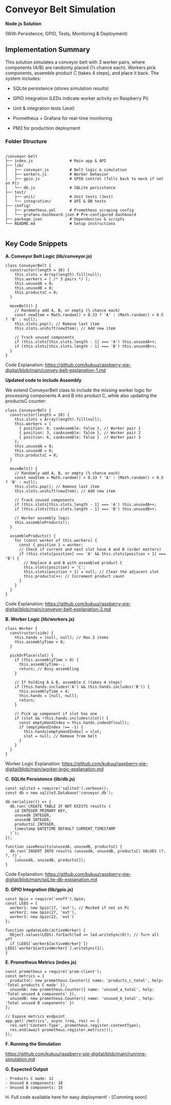 # Conveyor Belt Simulation 

**Node.js Solution**

(With Persistence, GPIO, Tests, Monitoring & Deployment)

## Implementation Summary

This solution simulates a conveyor belt with 3 worker pairs, where components (A/B) are randomly placed (⅓ chance each). Workers pick components, assemble product C (takes 4 steps), and place it back. The system includes:

- SQLite persistence (stores simulation results)

- GPIO integration (LEDs indicate worker activity on Raspberry Pi)

- Unit & integration tests (Jest)

- Prometheus + Grafana for real-time monitoring

- PM2 for production deployment

### Folder Structure 
```

/conveyor-belt  
├── index.js                # Main app & API  
├── lib/  
│   ├── conveyor.js         # Belt logic & simulation  
│   ├── workers.js          # Worker behavior  
│   ├── gpio.js             # GPIO control (falls back to mock if not on Pi)  
│   └── db.js               # SQLite persistence  
├── test/  
│   ├── unit/               # Unit tests (Jest)  
│   └── integration/        # API & DB tests  
├── config/  
│   ├── prometheus.yml      # Prometheus scraping config  
│   └── grafana-dashboard.json # Pre-configured dashboard  
├── package.json            # Dependencies & scripts  
└── README.md               # Setup instructions


``` 

## Key Code Snippets

**A. Conveyor Belt Logic (lib/conveyor.js)**

```
class ConveyorBelt {
  constructor(length = 10) {
    this.slots = Array(length).fill(null);
    this.workers = [ /* 3 pairs */ ];
    this.unusedA = 0;
    this.unusedB = 0;
    this.productsC = 0;
  }

  moveBelt() {
    // Randomly add A, B, or empty (⅓ chance each)
    const newItem = Math.random() < 0.33 ? 'A' : (Math.random() < 0.5 ? 'B' : null);
    this.slots.pop(); // Remove last item
    this.slots.unshift(newItem); // Add new item
    
    // Track unused components
    if (this.slots[this.slots.length - 1] === 'A') this.unusedA++;
    if (this.slots[this.slots.length - 1] === 'B') this.unusedB++;
  }
}
```

Code Explanation: https://github.com/kukuu/raspberry-pie-digital/blob/main/convey-belt-explanation-1.md

**Updated code to include Assembly**

We extend ConveyorBelt class to include the missing worker logic for processing components A and B into product C, while also updating the productsC counter:

```
class ConveyorBelt {
  constructor(length = 10) {
    this.slots = Array(length).fill(null);
    this.workers = [
      { position: 0, canAssemble: false }, // Worker pair 1
      { position: 3, canAssemble: false }, // Worker pair 2
      { position: 6, canAssemble: false }  // Worker pair 3
    ];
    this.unusedA = 0;
    this.unusedB = 0;
    this.productsC = 0;
  }

  moveBelt() {
    // Randomly add A, B, or empty (⅓ chance each)
    const newItem = Math.random() < 0.33 ? 'A' : (Math.random() < 0.5 ? 'B' : null);
    this.slots.pop(); // Remove last item
    this.slots.unshift(newItem); // Add new item

    // Track unused components
    if (this.slots[this.slots.length - 1] === 'A') this.unusedA++;
    if (this.slots[this.slots.length - 1] === 'B') this.unusedB++;

    // Worker assembly logic
    this.assembleProducts();
  }

  assembleProducts() {
    for (const worker of this.workers) {
      const { position } = worker;
      // Check if current and next slot have A and B (order matters)
      if (this.slots[position] === 'A' && this.slots[position + 1] === 'B') {
        // Replace A and B with assembled product C
        this.slots[position] = 'C';
        this.slots[position + 1] = null; // Clear the adjacent slot
        this.productsC++; // Increment product count
      }
    }
  }
}
```

Code Explanation: https://github.com/kukuu/raspberry-pie-digital/blob/main/conveyor-belt-explanation-2.md

**B. Worker Logic (lib/workers.js)**

```
class Worker {
  constructor(side) {
    this.hands = [null, null]; // Max 2 items
    this.assemblyTime = 0;
  }

  pickOrPlace(slot) {
    if (this.assemblyTime > 0) {
      this.assemblyTime--;
      return; // Busy assembling
    }
    
    // If holding A & B, assemble C (takes 4 steps)
    if (this.hands.includes('A') && this.hands.includes('B')) {
      this.assemblyTime = 4;
      this.hands = [null, null];
      return;
    }

    // Pick up component if slot has one
    if (slot && !this.hands.includes(slot)) {
      const emptyHandIndex = this.hands.indexOf(null);
      if (emptyHandIndex !== -1) {
        this.hands[emptyHandIndex] = slot;
        slot = null; // Remove from belt
      }
    }
  }
}

```
Worker Logic Explanation: https://github.com/kukuu/raspberry-pie-digital/blob/main/worker-logic-explanation.md

**C. SQLite Persistence (lib/db.js)** 

```
const sqlite3 = require('sqlite3').verbose();
const db = new sqlite3.Database('conveyor.db');

db.serialize(() => {
  db.run(`CREATE TABLE IF NOT EXISTS results (
    id INTEGER PRIMARY KEY,
    unusedA INTEGER,
    unusedB INTEGER,
    productsC INTEGER,
    timestamp DATETIME DEFAULT CURRENT_TIMESTAMP
  )`);
});

function saveResults(unusedA, unusedB, productsC) {
  db.run(`INSERT INTO results (unusedA, unusedB, productsC) VALUES (?, ?, ?)`, 
    [unusedA, unusedB, productsC]);
}
```

Code Explanation:  https://github.com/kukuu/raspberry-pie-digital/blob/main/sqLite-db-explanation.md

**D. GPIO Integration (lib/gpio.js)** 

```
const Gpio = require('onoff').Gpio;
const LEDS = {
  worker1: new Gpio(17, 'out'), // Mocked if not on Pi
  worker2: new Gpio(27, 'out'),
  worker3: new Gpio(22, 'out')
};

function updateLeds(activeWorker) {
  Object.values(LEDS).forEach(led => led.writeSync(0)); // Turn all off
  if (LEDS[`worker${activeWorker}`]) LEDS[`worker${activeWorker}`].writeSync(1);
}
```

**E. Prometheus Metrics (index.js)**

```
const prometheus = require('prom-client');
const metrics = {
  productsC: new prometheus.Counter({ name: 'products_c_total', help: 'Total products C made' }),
  unusedA: new prometheus.Counter({ name: 'unused_a_total', help: 'Total unused A components' }),
  unusedB: new prometheus.Counter({ name: 'unused_b_total', help: 'Total unused B components' })
};

// Expose metrics endpoint
app.get('/metrics', async (req, res) => {
  res.set('Content-Type', prometheus.register.contentType);
  res.end(await prometheus.register.metrics());
});
```

**F. Running the Simulation**

https://github.com/kukuu/raspberry-pie-digital/blob/main/running-simulation.md

**G. Expected Output** 

```
- Products C made: 12  
- Unused A components: 18  
- Unused B components: 15

```
H. Full code available here for easy deployment! - [Comming soon]
